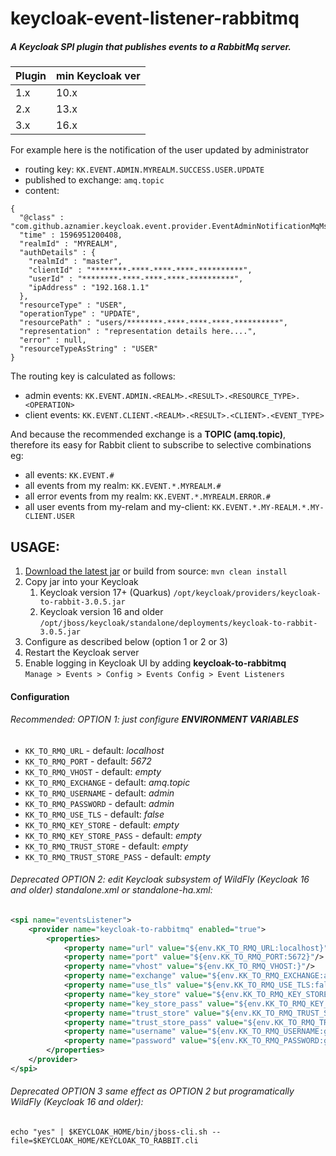 # keycloak-event-listener-rabbitmq

##### A Keycloak SPI plugin that publishes events to a RabbitMq server.  

| Plugin | min Keycloak ver |
| -- | ---- |
| 1.x | 10.x |
| 2.x | 13.x |
| 3.x | 16.x |

For example here is the notification of the user updated by administrator

* routing key: `KK.EVENT.ADMIN.MYREALM.SUCCESS.USER.UPDATE`  
* published to exchange: `amq.topic`
* content: 


```
{
  "@class" : "com.github.aznamier.keycloak.event.provider.EventAdminNotificationMqMsg",
  "time" : 1596951200408,
  "realmId" : "MYREALM",
  "authDetails" : {
    "realmId" : "master",
    "clientId" : "********-****-****-****-**********",
    "userId" : "********-****-****-****-**********",
    "ipAddress" : "192.168.1.1"
  },
  "resourceType" : "USER",
  "operationType" : "UPDATE",
  "resourcePath" : "users/********-****-****-****-**********",
  "representation" : "representation details here....",
  "error" : null,
  "resourceTypeAsString" : "USER"
}
```

The routing key is calculated as follows:
* admin events: `KK.EVENT.ADMIN.<REALM>.<RESULT>.<RESOURCE_TYPE>.<OPERATION>`
* client events: `KK.EVENT.CLIENT.<REALM>.<RESULT>.<CLIENT>.<EVENT_TYPE>`

And because the recommended exchange is a **TOPIC (amq.topic)**,  
therefore its easy for Rabbit client to subscribe to selective combinations eg:
* all events: `KK.EVENT.#`
* all events from my realm: `KK.EVENT.*.MYREALM.#`
* all error events from my realm: `KK.EVENT.*.MYREALM.ERROR.#`
* all user events from my-relam and my-client: `KK.EVENT.*.MY-REALM.*.MY-CLIENT.USER`


## USAGE:
1. [Download the latest jar](https://github.com/aznamier/keycloak-event-listener-rabbitmq/blob/target/keycloak-to-rabbit-3.0.5.jar?raw=true) or build from source: ``mvn clean install``
2. Copy jar into your Keycloak 
    1. Keycloak version 17+ (Quarkus) `/opt/keycloak/providers/keycloak-to-rabbit-3.0.5.jar` 
    2. Keycloak version 16 and older `/opt/jboss/keycloak/standalone/deployments/keycloak-to-rabbit-3.0.5.jar`
3. Configure as described below (option 1 or 2 or 3)
4. Restart the Keycloak server
5. Enable logging in Keycloak UI by adding **keycloak-to-rabbitmq**  
 `Manage > Events > Config > Events Config > Event Listeners`

#### Configuration 
###### Recommended: OPTION 1: just configure **ENVIRONMENT VARIABLES**
  - `KK_TO_RMQ_URL` - default: *localhost*
  - `KK_TO_RMQ_PORT` - default: *5672*
  - `KK_TO_RMQ_VHOST` - default: *empty*
  - `KK_TO_RMQ_EXCHANGE` - default: *amq.topic*
  - `KK_TO_RMQ_USERNAME` - default: *admin*
  - `KK_TO_RMQ_PASSWORD` - default: *admin*
  - `KK_TO_RMQ_USE_TLS` - default: *false*
  - `KK_TO_RMQ_KEY_STORE` - default: *empty*
  - `KK_TO_RMQ_KEY_STORE_PASS` - default: *empty*
  - `KK_TO_RMQ_TRUST_STORE` - default: *empty*
  - `KK_TO_RMQ_TRUST_STORE_PASS` - default: *empty*

###### Deprecated OPTION 2: edit Keycloak subsystem of WildFly (Keycloak 16 and older) standalone.xml or standalone-ha.xml:

```xml
<spi name="eventsListener">
    <provider name="keycloak-to-rabbitmq" enabled="true">
        <properties>
            <property name="url" value="${env.KK_TO_RMQ_URL:localhost}"/>
            <property name="port" value="${env.KK_TO_RMQ_PORT:5672}"/>
            <property name="vhost" value="${env.KK_TO_RMQ_VHOST:}"/>
            <property name="exchange" value="${env.KK_TO_RMQ_EXCHANGE:amq.topic}"/>
            <property name="use_tls" value="${env.KK_TO_RMQ_USE_TLS:false}"/>
            <property name="key_store" value="${env.KK_TO_RMQ_KEY_STORE:}"/>
            <property name="key_store_pass" value="${env.KK_TO_RMQ_KEY_STORE_PASS:}"/> 
            <property name="trust_store" value="${env.KK_TO_RMQ_TRUST_STORE:}"/>
            <property name="trust_store_pass" value="${env.KK_TO_RMQ_TRUST_STORE_PASS:}"/>           
            <property name="username" value="${env.KK_TO_RMQ_USERNAME:guest}"/>
            <property name="password" value="${env.KK_TO_RMQ_PASSWORD:guest}"/>
        </properties>
    </provider>
</spi>
```
###### Deprecated OPTION 3 same effect as OPTION 2 but programatically WildFly (Keycloak 16 and older):
```
echo "yes" | $KEYCLOAK_HOME/bin/jboss-cli.sh --file=$KEYCLOAK_HOME/KEYCLOAK_TO_RABBIT.cli
```


